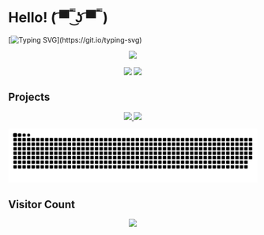 # Hello! ( ͡▀̿ ̿ ͜ʖ ͡▀̿ ̿ )
[![Typing SVG](https://readme-typing-svg.demolab.com?font=Montserrat&weight=600&size=50&duration=2000&pause=1000&color=FFA6C9&center=true&vCenter=true&width=1000&height=100&lines=Welcome+To+My+Github+Profile;.....;Kirby+is+Sleeping+So+Stay+Silent.)](https://git.io/typing-svg)

<p align="center">
  
  <img src="https://user-images.githubusercontent.com/86033049/215239570-27af3fba-02f7-4ace-8685-8ce78594832f.gif">
  
  <div align="center">
    <img class="img" src="https://github-readme-stats-git-masterrstaa-rickstaa.vercel.app/api?username=ZaRamen&count_private=true&theme=dark" />
    <img class="img" src="https://github-readme-stats-git-masterrstaa-rickstaa.vercel.app/api/top-langs/?username=ZaRamen&layout=compact&theme=dark" />
  </div>
  <h2>Projects</h2>
  
  
  <div align="center">
    <a href="https://github.com/ZaRamen/Survive-the-Infected">
      <img src="https://github-readme-stats.vercel.app/api/pin/?username=ZaRamen&repo=Survive-the-Infected&theme=dracula" />
    </a>
     <a href="https://github.com/ZaRamen/World-Hardest-Game-Clone">
      <img src="https://github-readme-stats.vercel.app/api/pin/?username=ZaRamen&repo=World-Hardest-Game-Clone&theme=dracula" />
    </a>
  </div>
  
</p>


<p align="center">
      <img src="https://github.com/ZaRamen/ZaRamen/blob/output/github-contribution-grid-snake.svg">
</p>

## Visitor Count
<p align="center">
  <img src="https://profile-counter.glitch.me/ZaRamen/count.svg">
</p>
<!--
**ZaRamen/ZaRamen** is a ✨ _special_ ✨ repository because its `README.md` (this file) appears on your GitHub profile.
Here are some ideas to get you started:
-->
